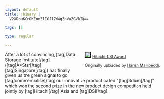```yaml
--- 
layout: default
title: !binary |
  V2XDouKCrOKEonZlIGJlZW4gZnVuZGVkIQ==

tags: []

type: regular

---
```

<div style="float: right; margin-left: 10px; margin-bottom: 10px"><a title="photo sharing" href="http://www.flickr.com/photos/harish_mallipeddi/103443845/"><img style="border: 2px solid #000000" src="http://static.flickr.com/25/103443845_6a6ac24593_m.jpg" /></a>

<span style="font-size: 0.9em; margin-top: 0px">
<a href="http://www.flickr.com/photos/harish_mallipeddi/103443845/">Hitachi-DSI Award</a>

Originally uploaded by <a href="http://www.flickr.com/people/harish_mallipeddi/">Harish Mallipeddi</a>.
</span></div>
After a lot of convincing, [tag]Data Storage Institute[/tag] ([tag]A*Star[/tag] [tag]Singapore[/tag]) has finally given us the green signal to go [tag]commercialise[/tag] our innovative product called "[tag]3dium[/tag]" which won the second prize in the new product design competition held jointly by [tag]Hitachi[/tag] Asia and [tag]DSI[/tag].
<br clear="all" />
